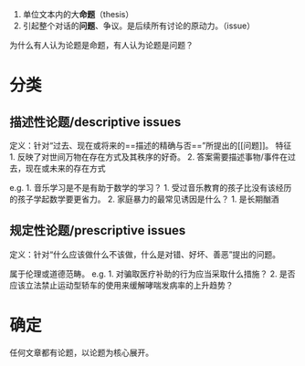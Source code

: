 1. 单位文本内的大**命题**（thesis）
2. 引起整个对话的**问题**、争议。是后续所有讨论的原动力。（issue）

为什么有人认为论题是命题，有人认为论题是问题？
# 分类
## 描述性论题/descriptive issues
定义：针对“过去、现在或将来的==描述的精确与否==”所提出的[[问题]]。
特征
	1. 反映了对世间万物在存在方式及其秩序的好奇。
	2. 答案需要描述事物/事件在过去，现在或未来的存在方式

e.g.
	1. 音乐学习是不是有助于数学的学习？
		1. 受过音乐教育的孩子比没有该经历的孩子学起数学要更省力。
	2. 家庭暴力的最常见诱因是什么？
		1. 是长期酗酒
## 规定性论题/prescriptive issues
定义：针对“什么应该做什么不该做，什么是对错、好坏、善恶”提出的问题。

属于伦理或道德范畴。
e.g.
	1. 对骗取医疗补助的行为应当采取什么措施？
	2. 是否应该立法禁止运动型轿车的使用来缓解哮喘发病率的上升趋势？

# 确定
任何文章都有论题，以论题为核心展开。